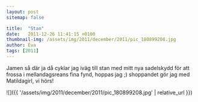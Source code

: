 ```yaml
---
layout: post
sitemap: false

title:  "Stan"
date:   2011-12-26 11:41:15 +0100
thumbnail-img: /assets/img/2011/december/2011/pic_180899208.jpg
author: Eva
tags: [2011]
---
```


Jamen så där ja då cyklar jag iväg till stan med mitt nya sadelskydd för att frossa i mellandagsreans fina fynd, hoppas jag ;) shoppandet gör jag med Matildagirl, vi hörs!

![]({{ '/assets/img/2011/december/2011/pic_180899208.jpg'  | relative_url }})

